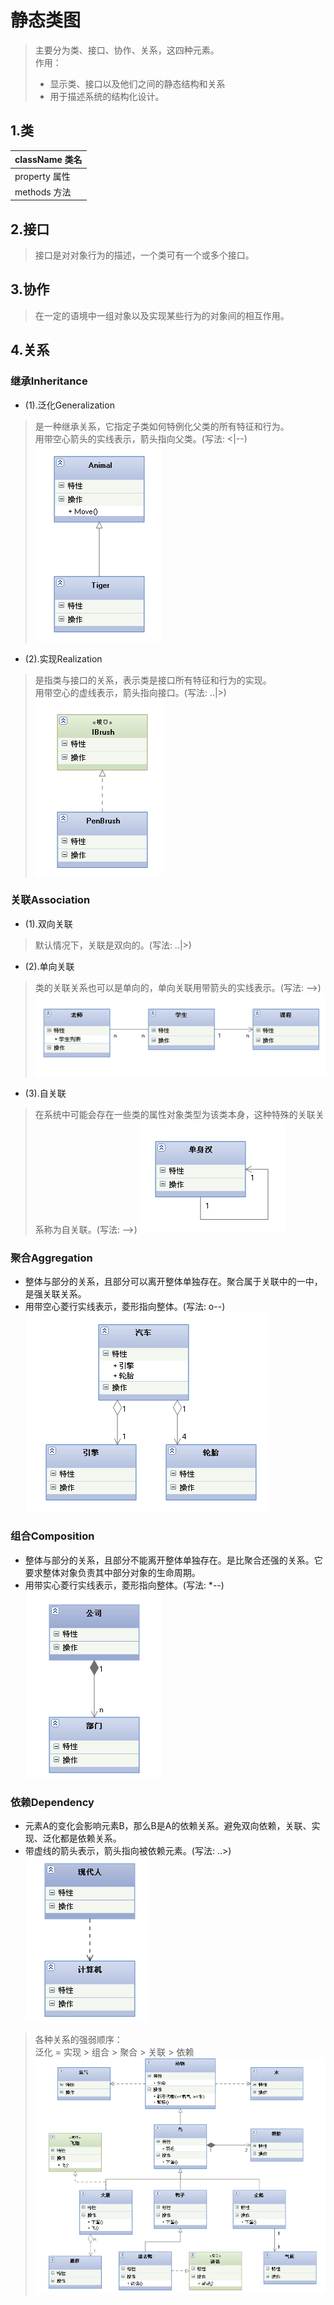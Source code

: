 # 静态类图

> 主要分为类、接口、协作、关系，这四种元素。  
> 作用：  
> * 显示类、接口以及他们之间的静态结构和关系
> * 用于描述系统的结构化设计。

## 1.类

| className 类名     |
| :--------         |
| property  属性     |
| methods   方法     |

## 2.接口

> 接口是对对象行为的描述，一个类可有一个或多个接口。

## 3.协作

> 在一定的语境中一组对象以及实现某些行为的对象间的相互作用。

## 4.关系

### 继承Inheritance
* (1).泛化Generalization
> 是一种继承关系，它指定子类如何特例化父类的所有特征和行为。  
> 用带空心箭头的实线表示，箭头指向父类。(写法: <|--)  
![image](./img/泛化.png)

* (2).实现Realization
> 是指类与接口的关系，表示类是接口所有特征和行为的实现。  
> 用带空心的虚线表示，箭头指向接口。(写法: ..|>)  
![image](./img/实现.png)

### 关联Association
* (1).双向关联
> 默认情况下，关联是双向的。(写法: ..|>)

* (2).单向关联
> 类的关联关系也可以是单向的，单向关联用带箭头的实线表示。(写法: -->)
![image](./img/单向-双向关联.png)

* (3).自关联
> 在系统中可能会存在一些类的属性对象类型为该类本身，这种特殊的关联关系称为自关联。(写法: -->)
![image](./img/自关联.png)

### 聚合Aggregation
* 整体与部分的关系，且部分可以离开整体单独存在。聚合属于关联中的一中，是强关联关系。
* 用带空心菱行实线表示，菱形指向整体。(写法: o--)
![image](./img/聚合.png)

### 组合Composition
* 整体与部分的关系，且部分不能离开整体单独存在。是比聚合还强的关系。它要求整体对象负责其中部分对象的生命周期。
* 用带实心菱行实线表示，菱形指向整体。(写法: *--)
![image](./img/组合.png)

### 依赖Dependency
* 元素A的变化会影响元素B，那么B是A的依赖关系。避免双向依赖，关联、实现、泛化都是依赖关系。
* 带虚线的箭头表示，箭头指向被依赖元素。(写法: ..>)
![image](./img/依赖.png)

> 各种关系的强弱顺序：  
> 泛化 = 实现 > 组合 > 聚合 > 关联 > 依赖  
![image](./img/整体展示.png)





